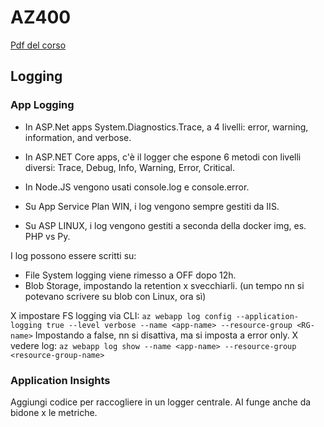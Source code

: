 # AZ400

[Pdf del corso](https://query.prod.cms.rt.microsoft.com/cms/api/am/binary/RE3VP8d)


## Logging

### App Logging

* In ASP.Net apps System.Diagnostics.Trace, a 4 livelli: error, warning, information, and verbose.
* In ASP.NET Core apps, c'è il logger che espone 6 metodi con livelli diversi: Trace, Debug, Info, Warning, Error, Critical.
* In Node.JS vengono usati console.log e console.error.

* Su App Service Plan WIN, i log vengono sempre gestiti da IIS.
* Su ASP LINUX, i log vengono gestiti a seconda della docker img, es. PHP vs Py.

I log possono essere scritti su:

* File System logging viene rimesso a OFF dopo 12h.
* Blob Storage, impostando la retention x svecchiarli. (un tempo nn si potevano scrivere su blob con Linux, ora sì)

X impostare FS logging via CLI:
`az webapp log config --application-logging true --level verbose --name <app-name> --resource-group <RG-name>`
Impostando a false, nn si disattiva, ma si imposta a error only.
X vedere log: `az webapp log show --name <app-name> --resource-group <resource-group-name>`

### Application Insights

Aggiungi codice per raccogliere in un logger centrale. AI funge anche da bidone x le metriche.
